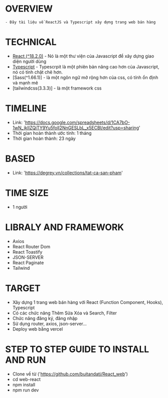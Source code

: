 # OVERVIEW
    - Đây tài liệu về ReactJS và Typescript xây dựng trang web bán hàng

# TECHNICAL

- [React (^18.2.0)](https://reactjs.org/) - Nó là một thư viện của Javascript để xây dựng giao diện người dùng
- [Typescript](https://www.typescriptlang.org/) - Typescrpit là một phiên bản nâng cao hơn của Javascript, nó có tính chặt chẽ hơn.
- [Sass(^1.66.1)] - là một ngôn ngữ mở rộng hơn của css, có tính ổn định và mạnh mẽ
- [tailwindcss(3.3.3)] - là một framework css

# TIMELINE

- Link: 'https://docs.google.com/spreadsheets/d/1CA7bO-1wN_jkIIZQiTY9Yu5folI2NnGESLbL_x5ECBI/edit?usp=sharing'
- Thời gian hoàn thành ước tính: 1 tháng
- Thời gian hoàn thành: 23 ngày


# BASED
- Link: 'https://degrey.vn/collections/tat-ca-san-pham'


# TIME SIZE

- 1 người

# LIBRALY AND FRAMEWORK
- Axios
- React Router Dom
- React Toastify
- JSON-SERVER
- React Paginate
- Tailwind
# TARGET

- Xây dựng 1 trang web bán hàng với React (Function Component, Hooks), Typescript
- Có các chức năng Thêm Sửa Xóa và Search, Filter
- Chức năng đăng ký, đăng nhập 
- Sử dụng router, axios, json-server... 
- Deploy web bằng vercel

# STEP TO STEP GUIDE TO INSTALL AND RUN

- Clone về từ ('https://github.com/buitandatj/React_web')
- cd web-react
- npm install
- npm run dev
